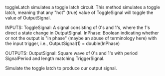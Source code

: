 
toggleLatch simulates a toggle latch circuit.
This method simulates a toggle latch, meaning that any "hot" (true) value
of ToggleSignal will toggle the value of OutputSignal.

INPUTS:
ToggleSignal: A signal consisting of 0's and 1's, where the 1's
direct a state change in OutputSignal.
InPhase: Boolean indicating whether or not the output is "in
phase" (maybe an abuse of terminology here) with the
input trigger, i.e., OutputSignal(1) = double(InPhase)

OUTPUTS:
OutputSignal: Square wave of 0's and 1's with period
SignalPeriod and length matching TriggerSignal.


Simulate the toggle latch to produce our output signal.
